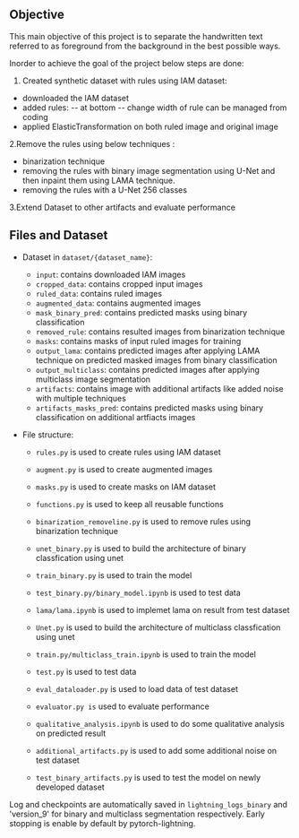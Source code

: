 ## Objective
This main objective of this project is to separate the handwritten text referred to as foreground from the background in the best possible ways.

Inorder to achieve the goal of the project below steps are done:

1. Created synthetic dataset with rules using IAM dataset:
- downloaded the IAM dataset
- added rules:
-- at bottom 
-- change width of rule can be managed from coding 
- applied ElasticTransformation on both ruled image and original image 

2.Remove the rules using below techniques :
- binarization technique 
- removing the rules with binary image segmentation using U-Net and then inpaint them using LAMA technique.
- removing the rules with a U-Net 256 classes

3.Extend Dataset to other artifacts and evaluate performance

## Files and Dataset

+ Dataset in `dataset/{dataset_name}`:
    
    + `input`: contains downloaded IAM images
    + `cropped_data`: contains cropped input images
    + `ruled_data`: contains ruled images
    + `augmented_data`: contains augmented images 
    + `mask_binary_pred`: contains predicted masks using binary classification
    + `removed_rule`: contains resulted images from binarization technique
    + `masks`: contains masks of input ruled images for training
    + `output_lama`: contains predicted images after applying LAMA technique on predicted masked images from binary classification
    + `output_multiclass`: contains predicted images after applying multiclass image segmentation
    + `artifacts`: contains image with additional artifacts like added noise with multiple techniques
    + `artifacts_masks_pred`: contains predicted masks using binary classification on additional artfiacts images
    
+ File structure:
    
    + `rules.py` is used to create rules using IAM dataset
    + `augment.py` is used to create augmented images
    + `masks.py` is used to create masks on IAM dataset
    + `functions.py` is used to keep all reusable functions
    
    + `binarization_removeline.py` is used to remove rules using binarization technique

    + `unet_binary.py` is used to build the architecture of binary classfication using unet 
    + `train_binary.py` is used to train the model
    + `test_binary.py/binary_model.ipynb`  is used to test data
    + `lama/lama.ipynb` is used to implemet lama on result from test dataset

    + `Unet.py` is used to build the architecture of multiclass classfication using unet 
    + `train.py/multiclass_train.ipynb`  is used to train the model
    + `test.py` is used to test data

    + `eval_dataloader.py` is used to load data of test dataset
    + `evaluator.py is` used to evaluate performance 
    + `qualitative_analysis.ipynb` is used to do some qualitative analysis on predicted result

    + `additional_artifacts.py` is used to add some additional noise on test dataset
    + `test_binary_artifacts.py` is used to test the model on newly developed dataset



Log and checkpoints are automatically saved in `lightning_logs_binary` and 'version_9' for binary and multiclass segmentation respectively.
Early stopping is enable by default by pytorch-lightning.
